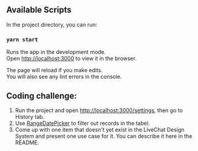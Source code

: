 ## Available Scripts

In the project directory, you can run:

### `yarn start`

Runs the app in the development mode.\
Open [http://localhost:3000](http://localhost:3000) to view it in the browser.

The page will reload if you make edits.\
You will also see any lint errors in the console.

## Coding challenge:

1. Run the project and open [http://localhost:3000/settings](http://localhost:3000/settings), then go to History tab.
2. Use [RangeDatePicker](https://livechat.github.io/design-system/#!/RangeDatePicker) to filter out records in the tabel.
3. Come up with one item that doesn't yet exist in the LiveChat Design System and present one use case for it. You can describe it here in the README.
